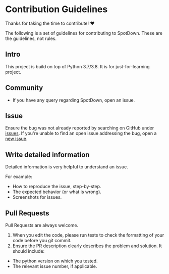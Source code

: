 # Contribution Guidelines

Thanks for taking the time to contribute! :heart:

The following is a set of guidelines for contributing to SpotDown. These are the guidelines, not rules.

## Intro

This project is build on top of Python 3.7/3.8. It is for just-for-learning project.

## Community
 * If you have any query regarding SpotDown, open an issue.

## Issue
Ensure the bug was not already reported by searching on GitHub under [issues](https://github.com/saadz-khan/SpotDown/issues). If you're unable to find an open issue addressing the bug, open a [new issue](https://github.com/saaadz-khan/SpotDown/issues/new).

## Write detailed information
Detailed information is very helpful to understand an issue.

For example:

* How to reproduce the issue, step-by-step.
* The expected behavior (or what is wrong).
* Screenshots for issues.

## Pull Requests
Pull Requests are always welcome.

1. When you edit the code, please run tests to check the formatting of your code before you git commit.
2. Ensure the PR description clearly describes the problem and solution. It should include:
* The python version on which you tested.
* The relevant issue number, if applicable.
